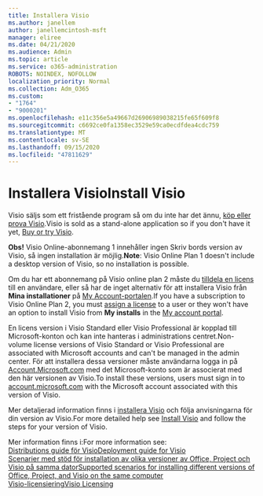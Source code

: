 ```yaml
---
title: Installera Visio
ms.author: janellem
author: janellemcintosh-msft
manager: eliree
ms.date: 04/21/2020
ms.audience: Admin
ms.topic: article
ms.service: o365-administration
ROBOTS: NOINDEX, NOFOLLOW
localization_priority: Normal
ms.collection: Adm_O365
ms.custom:
- "1764"
- "9000201"
ms.openlocfilehash: e11c356e5a49667d26906989038215fe65f609f8
ms.sourcegitcommit: c6692ce0fa1358ec3529e59ca0ecdfdea4cdc759
ms.translationtype: MT
ms.contentlocale: sv-SE
ms.lasthandoff: 09/15/2020
ms.locfileid: "47811629"
---
```

# <a name="install-visio"></a><span data-ttu-id="adb93-102">Installera Visio</span><span class="sxs-lookup"><span data-stu-id="adb93-102">Install Visio</span></span>

<span data-ttu-id="adb93-103">Visio säljs som ett fristående program så om du inte har det ännu, [köp eller prova Visio](https://products.office.com/visio).</span><span class="sxs-lookup"><span data-stu-id="adb93-103">Visio is sold as a stand-alone application so if you don't have it yet, [Buy or try Visio](https://products.office.com/visio).</span></span> 

<span data-ttu-id="adb93-104">**Obs!** Visio Online-abonnemang 1 innehåller ingen Skriv bords version av Visio, så ingen installation är möjlig.</span><span class="sxs-lookup"><span data-stu-id="adb93-104">**Note**: Visio Online Plan 1 doesn't include a desktop version of Visio, so no installation is possible.</span></span>

<span data-ttu-id="adb93-105">Om du har ett abonnemang på Visio online plan 2 måste du [tilldela en licens](https://docs.microsoft.com/microsoft-365/admin/add-users/add-users) till en användare, eller så har de inget alternativ för att installera Visio från **Mina installationer** på [My Account-portalen](https://portal.office.com/account#installs).</span><span class="sxs-lookup"><span data-stu-id="adb93-105">If you have a subscription to Visio Online Plan 2, you must [assign a license](https://docs.microsoft.com/microsoft-365/admin/add-users/add-users) to a user or they won't have an option to install Visio from **My installs** in the [My account portal](https://portal.office.com/account#installs).</span></span> 

<span data-ttu-id="adb93-106">En licens version i Visio Standard eller Visio Professional är kopplad till Microsoft-konton och kan inte hanteras i administrations centret.</span><span class="sxs-lookup"><span data-stu-id="adb93-106">Non-volume license versions of Visio Standard or Visio Professional are associated with Microsoft accounts and can't be managed in the admin center.</span></span> <span data-ttu-id="adb93-107">För att installera dessa versioner måste användarna logga in på [Account.Microsoft.com](https://account.microsoft.com) med det Microsoft-konto som är associerat med den här versionen av Visio.</span><span class="sxs-lookup"><span data-stu-id="adb93-107">To install these versions, users must sign in to [account.microsoft.com](https://account.microsoft.com) with the Microsoft account associated with this version of Visio.</span></span>

<span data-ttu-id="adb93-108">Mer detaljerad information finns i [installera Visio](https://support.office.com/article/f98f21e3-aa02-4827-9167-ddab5b025710?wt.mc_id=OfficeAdm_ClientDIA_Alchemy1764) och följa anvisningarna för din version av Visio.</span><span class="sxs-lookup"><span data-stu-id="adb93-108">For more detailed help see [Install Visio](https://support.office.com/article/f98f21e3-aa02-4827-9167-ddab5b025710?wt.mc_id=OfficeAdm_ClientDIA_Alchemy1764) and follow the steps for your version of Visio.</span></span>

<span data-ttu-id="adb93-109">Mer information finns i:</span><span class="sxs-lookup"><span data-stu-id="adb93-109">For more information see:</span></span><br>
[<span data-ttu-id="adb93-110">Distributions guide för Visio</span><span class="sxs-lookup"><span data-stu-id="adb93-110">Deployment guide for Visio</span></span>](https://docs.microsoft.com/deployoffice/deployment-guide-for-visio)<br>
[<span data-ttu-id="adb93-111">Scenarier med stöd för installation av olika versioner av Office, Project och Visio på samma dator</span><span class="sxs-lookup"><span data-stu-id="adb93-111">Supported scenarios for installing different versions of Office, Project, and Visio on the same computer</span></span>](https://docs.microsoft.com/deployoffice/install-different-office-visio-and-project-versions-on-the-same-computer)<br>
[<span data-ttu-id="adb93-112">Visio-licensiering</span><span class="sxs-lookup"><span data-stu-id="adb93-112">Visio Licensing</span></span>](https://products.office.com/visio/microsoft-visio-volume-licensing-visio-for-multiple-users)